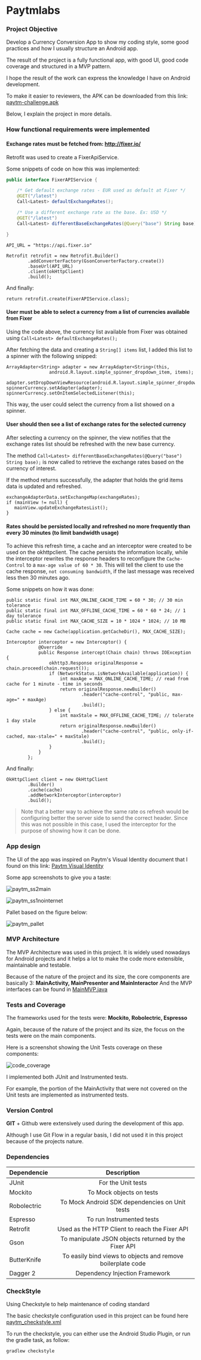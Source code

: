 # Paytmlabs

### Project Objective

Develop a Currency Conversion App to show my coding style, some good practices and how I usually structure an Android app.

The result of the project is a fully functional app, with good UI, good code coverage and structured in a MVP pattern.

I hope the result of the work can express the knowledge I have on Android development.

To make it easier to reviewers, the APK can be downloaded from this link: [paytm-challenge.apk](APK/paytm-challenge.apk)

Below, I explain the project in more details.

### How functional requirements were implemented

#### Exchange rates must be fetched from: http://fixer.io/

Retrofit was used to create a FixerApiService.

Some snippets of code on how this was implemented:
```java
public interface FixerAPIService {

    /* Get default exchange rates - EUR used as default at Fixer */
    @GET("/latest")
    Call<Latest> defaultExchangeRates();

    /* Use a different exchange rate as the base. Ex: USD */
    @GET("/latest")
    Call<Latest> differentBaseExchangeRates(@Query("base") String base);

}
```

```
API_URL = "https://api.fixer.io"

Retrofit retrofit = new Retrofit.Builder()
        .addConverterFactory(GsonConverterFactory.create())
        .baseUrl(API_URL)
        .client(okHttpClient)
        .build();
```

And finally:
```
return retrofit.create(FixerAPIService.class);
```

#### User must be able to select a currency from a list of currencies available from Fixer

Using the code above, the currency list available from Fixer was obtained using `Call<Latest> defaultExchangeRates();`

After fetching the data and creating a `String[] items` list, I added this list to a spinner with the following snipped:

```
ArrayAdapter<String> adapter = new ArrayAdapter<String>(this,
                android.R.layout.simple_spinner_dropdown_item, items);

adapter.setDropDownViewResource(android.R.layout.simple_spinner_dropdown_item);
spinnerCurrency.setAdapter(adapter);
spinnerCurrency.setOnItemSelectedListener(this);
```

This way, the user could select the currency from a list showed on a spinner.

#### User should then see a list of exchange rates for the selected currency

After selecting a currency on the spinner, the view notifies that the exchange rates list should be refreshed with
the new base currency.

The method `Call<Latest> differentBaseExchangeRates(@Query("base") String base);` is now called to retrieve the
exchange rates based on the currency of interest.

If the method returns successfully, the adapter that holds the grid items data is updated and refreshed.

```
exchangeAdapterData.setExchangeMap(exchangeRates);
if (mainView != null) {
   mainView.updateExchangeRatesList();
}
```

#### Rates should be persisted locally and refreshed no more frequently than every 30 minutes (to limit bandwidth usage)

To achieve this refresh time, a cache and an interceptor were created to be used on the okhttpclient.
The cache persists the information locally, while the interceptor rewrites the response headers
to reconfigure the `Cache-Control` to a `max-age value of 60 * 30`. This will tell the client to use
the cache response, `not consuming bandwidth`, if the last message was received less then 30 minutes ago.

Some snippets on how it was done:
```
public static final int MAX_ONLINE_CACHE_TIME = 60 * 30; // 30 min tolerance
public static final int MAX_OFFLINE_CACHE_TIME = 60 * 60 * 24; // 1 day tolerance
public static final int MAX_CACHE_SIZE = 10 * 1024 * 1024; // 10 MB

Cache cache = new Cache(application.getCacheDir(), MAX_CACHE_SIZE);

Interceptor interceptor = new Interceptor() {
            @Override
            public Response intercept(Chain chain) throws IOException {
                okhttp3.Response originalResponse = chain.proceed(chain.request());
                if (NetworkStatus.isNetworkAvailable(application)) {
                    int maxAge = MAX_ONLINE_CACHE_TIME; // read from cache for 1 minute - time in seconds
                    return originalResponse.newBuilder()
                            .header("cache-control", "public, max-age=" + maxAge)
                            .build();
                } else {
                    int maxStale = MAX_OFFLINE_CACHE_TIME; // tolerate 1 day stale
                    return originalResponse.newBuilder()
                            .header("cache-control", "public, only-if-cached, max-stale=" + maxStale)
                            .build();
                }
            }
        };
```

And finally:
```
OkHttpClient client = new OkHttpClient
        .Builder()
        .cache(cache)
        .addNetworkInterceptor(interceptor)
        .build();
```

> Note that a better way to achieve the same rate os refresh would be configuring better the server side to send the correct
> header. Since this was not possible in this case, I used the interceptor for the purpose of showing how it can be done.

### App design

The UI of the app was inspired on Paytm's Visual Identity document that I found on this link: [Paytm Visual Identity](http://liquiddesigns.in/project/paytm-visual-identity-design/)

Some app screenshots to give you a taste:

![paytm_ss2main](readmeimgs/ss2main.png)

![paytm_ss1nointernet](readmeimgs/ss1nointernet.png)

Pallet based on the figure below:

![paytm_pallet](app/src/main/res/drawable/paytm_pallet_reference.png)

### MVP Architecture

The MVP Architecture was used in this project. It is widely used nowadays for Android projects and it helps
a lot to make the code more extensible, maintainable and testable.

Because of the nature of the project and its size, the core components are basically 3: **MainActivity, MainPresenter and MainInteractor**
And the MVP interfaces can be found in [MainMVP.java](app/src/main/java/com/example/bmoreira/paytmchallenge/MainMVP.java)

### Tests and Coverage

The frameworks used for the tests were: **Mockito, Robolectric, Espresso**

Again, because of the nature of the project and its size, the focus on the tests were on the main components.

Here is a screenshot showing the Unit Tests coverage on these components:

![code_coverage](readmeimgs/codecoverage.png)

I implemented both JUnit and Instrumented tests.

For example, the portion of the MainActivity that were not covered on the Unit tests are implemented as instrumented tests.

### Version Control

**GIT** + Github were extensively used during the development of this app.

Although I use Git Flow in a regular basis, I did not used it in this project because of the projects nature.

### Dependencies

| Dependencie        | Description           |
| ------------- |:-------------:|
| JUnit    | For the Unit tests |
| Mockito      | To Mock objects on tests |
| Robolectric | To Mock Android SDK dependencies on Unit tests |
| Espresso | To run Instrumented tests |
| Retrofit | Used as the HTTP Client to reach the Fixer API |
| Gson | To manipulate JSON objects returned by the Fixer API |
| ButterKnife | To easily bind views to objects and remove boilerplate code |
| Dagger 2 | Dependency Injection Framework |

### CheckStyle

Using Checkstyle to help maintenance of coding standard

The basic checkstyle configuration used in this project can be found here [paytm_checkstyle.xml](checkstyle/paytm_checkstyle.xml)

To run the checkstyle, you can either use the Android Studio Plugin, or run the gradle task, as follow:

```
gradlew checkstyle
```